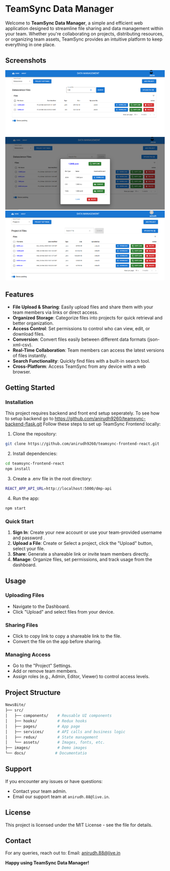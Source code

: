 
# TeamSync Data Manager

Welcome to **TeamSync Data Manager**, a simple and efficient web application designed to streamline file sharing and data management within your team. Whether you're collaborating on projects, distributing resources, or organizing team assets, TeamSync provides an intuitive platform to keep everything in one place.

## Screenshots
![Demo Image 2](demo_images/ts-demo-2.png)
![Demo Image 3](demo_images/ts-demo-3.png)
![Demo Image 1](demo_images/ts-demo-1.png)

## Features

- **File Upload & Sharing**: Easily upload files and share them with your team members via links or direct access.
- **Organized Storage**: Categorize files into projects for quick retrieval and better organization.
- **Access Control**: Set permissions to control who can view, edit, or download files.
- **Conversion**: Convert files easily between different data formats (json-xml-csv).
- **Real-Time Collaboration**: Team members can access the latest versions of files instantly.
- **Search Functionality**: Quickly find files with a built-in search tool.
- **Cross-Platform**: Access TeamSync from any device with a web browser.

## Getting Started


### Installation
This project requires backend and front end setup seperately. To see how to setup backend go to https://github.com/anirudh9260/teamsync-backend-flask.git
Follow these steps to set up TeamSync Frontend locally:

1. Clone the repository:
```bash
git clone https://github.com/anirudh9260/teamsync-frontend-react.git

```

2. Install dependencies:
```bash
cd teamsync-frontend-react
npm install
```

3. Create a .env file in the root directory:
```bash
REACT_APP_API_URL=http://localhost:5000/dmp-api
```

4. Run the app:
```bash
npm start
```

### Quick Start
1. **Sign In**: Create your new account or use your team-provided username and password .
2. **Upload a File**: Create or Select a project, click the "Upload" button, select your file.
3. **Share**: Generate a shareable link or invite team members directly.
4. **Manage**: Organize files, set permissions, and track usage from the dashboard.

## Usage

### Uploading Files
- Navigate to the Dashboard.
- Click "Upload" and select files from your device.

### Sharing Files
- Click to copy link to copy a shareable link to the file.
- Convert the file on the app before sharing.


### Managing Access
- Go to the "Project" Settings.
- Add or remove team members.
- Assign roles (e.g., Admin, Editor, Viewer) to control access levels.


## Project Structure
```bash
NewsBite/
├── src/
│   ├── components/    # Reusable UI components
│   ├── hooks/         # Redux hooks
│   ├── pages/         # App page
│   ├── services/      # API calls and business logic
│   ├── redux/         # State management
│   └── assets/        # Images, fonts, etc.
├── images/            # Demo images
└── docs/             # Documentatio
```

## Support

If you encounter any issues or have questions:
- Contact your team admin.
- Email our support team at `anirudh.88@live.in`.

## License
This project is licensed under the MIT License - see the  file for details.

## Contact
For any queries, reach out to:
Email: anirudh.88@live.in


**Happy using TeamSync Data Manager!**